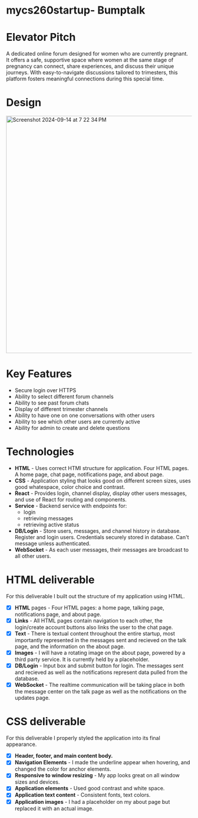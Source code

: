 # mycs260startup- Bumptalk
# Elevator Pitch
A dedicated online forum designed for women who are currently pregnant. It offers a safe, supportive space where women at the same stage of pregnancy can connect, share experiences, and discuss their unique journeys. With easy-to-navigate discussions tailored to trimesters, this platform fosters meaningful connections during this special time.

# Design
<img width="643" alt="Screenshot 2024-09-14 at 7 22 34 PM" src="https://github.com/user-attachments/assets/a9981e96-4930-449a-a9da-0df1fa604085">

# Key Features
- Secure login over HTTPS
- Ability to select different forum channels
- Ability to see past forum chats
- Display of different trimester channels
- Ability to have one on one conversations with other users
- Ability to see which other users are currently active
- Ability for admin to create and delete questions

# Technologies
- **HTML** - Uses correct HTMl structure for application. Four HTML pages. A home page, chat page, notifications page, and about page. 
- **CSS** - Application styling that looks good on different screen sizes, uses good whatespace, color choice and contrast.
- **React** - Provides login, channel display, display other users messages, and use of React for routing and components.
- **Service** - Backend service with endpoints for:
  - login
  - retrieving messages
  - retrieving active status
- **DB/Login** - Store users, messages, and channel history in database. Register and login users. Credentials securely stored in database. Can't message unless authenticated.
- **WebSocket** - As each user messages, their messages are broadcast to all other users.

# HTML deliverable
For this deliverable I built out the structure of my application using HTML.
- [x] **HTML** pages - Four HTML pages: a home page, talking page, notifications page, and about page.
- [x] **Links** - All HTML pages contain navigation to each other, the login/create account buttons also links the user to the chat page.
- [x] **Text** - There is textual content throughout the entire startup, most importantly represented in the messages sent and recieved on the talk page, and the information on the about page.
- [x] **Images** - I will have a rotating image on the about page, powered by a third party service. It is currently held by a placeholder.
- [x] **DB/Login** - Input box and submit button for login. The messages sent and recieved as well as the notifications represent data pulled from the database.
- [x] **WebSocket** - The realtime communication will be taking place in both the message center on the talk page as well as the notifications on the updates page.

# CSS deliverable
For this deliverable I properly styled the application into its final appearance.
- [x] **Header, footer, and main content body.** 
- [x] **Navigation Elements** - I made the underline appear when hovering, and changed the color for anchor elements.
- [x] **Responsive to window resizing** - My app looks great on all window sizes and devices.
- [x] **Application elements** - Used good contrast and white space.
- [x] **Application text content** - Consistent fonts, text colors.
- [x] **Application images** - I had a placeholder on my about page but replaced it with an actual image.
